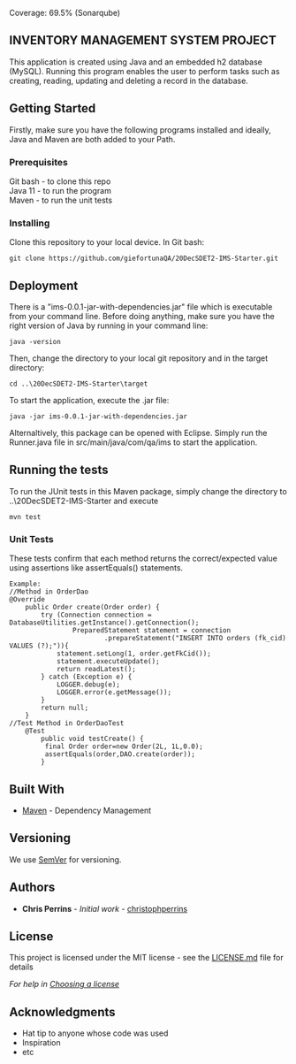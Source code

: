 Coverage: 69.5% (Sonarqube)
## INVENTORY MANAGEMENT SYSTEM PROJECT

This application is created using Java and an embedded h2 database (MySQL). Running this program enables the user to perform tasks such as creating, reading, updating and deleting a record in the database.

## Getting Started

Firstly, make sure you have the following programs installed and ideally, Java and Maven are both added to your Path.

### Prerequisites

Git bash - to clone this repo <br />
Java 11 - to run the program <br />
Maven  - to run the unit tests 

### Installing

Clone this repository to your local device. In Git bash:

```
git clone https://github.com/giefortunaQA/20DecSDET2-IMS-Starter.git
```

## Deployment

There is a "ims-0.0.1-jar-with-dependencies.jar" file which is executable from your command line. 
Before doing anything, make sure you have the right version of Java by running in your command line:
```
java -version
```

Then, change the directory to your local git repository and in the target directory:
```
cd ..\20DecSDET2-IMS-Starter\target
```

To start the application, execute the .jar file:
```
java -jar ims-0.0.1-jar-with-dependencies.jar
```

Alternaltively, this package can be opened with Eclipse. Simply run the Runner.java file in src/main/java/com/qa/ims to start the application.

## Running the tests

To run the JUnit tests in this Maven package, simply change the directory to ..\20DecSDET2-IMS-Starter and execute
```
mvn test
```

### Unit Tests 

These tests confirm that each method returns the correct/expected value using assertions like assertEquals() statements. 

```
Example:
//Method in OrderDao
@Override
	public Order create(Order order) {
	    try (Connection connection = DatabaseUtilities.getInstance().getConnection();
                PreparedStatement statement = connection
                        .prepareStatement("INSERT INTO orders (fk_cid) VALUES (?);")){
            statement.setLong(1, order.getFkCid());
            statement.executeUpdate();
            return readLatest();
        } catch (Exception e) {
        	LOGGER.debug(e);
        	LOGGER.error(e.getMessage());
        }
        return null;
	}
//Test Method in OrderDaoTest
	@Test
	    public void testCreate() {
		 final Order order=new Order(2L, 1L,0.0);
		 assertEquals(order,DAO.create(order));
	    }
```

## Built With

* [Maven](https://maven.apache.org/) - Dependency Management

## Versioning

We use [SemVer](http://semver.org/) for versioning.

## Authors

* **Chris Perrins** - *Initial work* - [christophperrins](https://github.com/christophperrins)

## License

This project is licensed under the MIT license - see the [LICENSE.md](LICENSE.md) file for details 

*For help in [Choosing a license](https://choosealicense.com/)*

## Acknowledgments

* Hat tip to anyone whose code was used
* Inspiration
* etc
